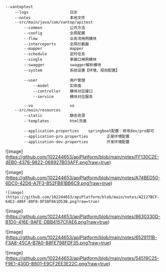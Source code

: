     --vantoptest
        --logs                  日志
        --notes                 本地文件
        --src/main/java/com/vantop/apitest
            --common            公共方法
            --config            全局配置
            --flow              业务流用例模块
            --interceports      全局拦截器
            --mapper            mapper
            --schedule          定时任务
            --single            单接口用例模块
            --swagger           swagger解析模块
            --system            系统设置【环境、规则配置】
        
            --user              用户管理
                --model         实体类
                --controller    模块对应接口
                --service       模块对应服务
                
            --vo                vo
        --src/main/resources
            --static            静态资源
            --templates         html页面
            
            --application.properties    springboot配置：修改dev/pro即可
            --application-pro.properties        正是环境配置
            --application-dev.properties        开发环境配置
            
            
![image] (https://github.com/102244653/apiPlatform/blob/main/notes/FF130C2E-4EB0-4376-9822-068927B03AFF.png?raw=true)
   
![image] (https://github.com/102244653/apiPlatform/blob/main/notes/A74BED50-6DC0-42D6-A7F3-B52FB81BB6C9.png?raw=true)
   
    ![image] (https://github.com/102244653/apiPlatform/blob/main/notes/A2127BCF-64E2-486F-80F8-8F58F661D53B.png?raw=true)
   
   ![image] (https://github.com/102244653/apiPlatform/blob/main/notes/8630330D-B1D0-416E-9AFE-DBB4157CFAE6.png?raw=true)
   
   ![image] (https://github.com/102244653/apiPlatform/blob/main/notes/6529111B-F3A8-45CA-B7A0-88FE798FDF35.png?raw=true)
   
   ![image] (https://github.com/102244653/apiPlatform/blob/main/notes/54519C25-F9E1-430D-B601-E9CF2EE3E22C.png?raw=true)
   
   
